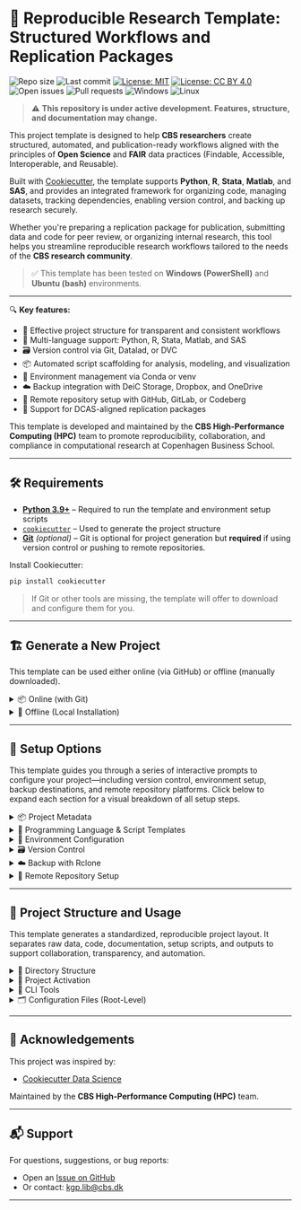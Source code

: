# 🧪 Reproducible Research Template: Structured Workflows and Replication Packages

![Repo size](https://img.shields.io/github/repo-size/CBS-HPC/research-template)
![Last commit](https://img.shields.io/github/last-commit/CBS-HPC/research-template)
[![License: MIT](https://img.shields.io/badge/license-MIT-blue.svg)](https://opensource.org/licenses/MIT)
[![License: CC BY 4.0](https://img.shields.io/badge/license-CC--BY%204.0-lightgrey.svg)](https://creativecommons.org/licenses/by/4.0/)
![Open issues](https://img.shields.io/github/issues/CBS-HPC/research-template)
![Pull requests](https://img.shields.io/github/issues-pr/CBS-HPC/research-template)
![Windows](https://img.shields.io/badge/tested%20on-Windows-blue?logo=windows&logoColor=white)
![Linux](https://img.shields.io/badge/tested%20on-Bash%20(Ubuntu)-blue?logo=linux&logoColor=white)


> ⚠️ **This repository is under active development. Features, structure, and documentation may change.**

This project template is designed to help **CBS researchers** create structured, automated, and publication-ready workflows aligned with the principles of **Open Science** and **FAIR** data practices (Findable, Accessible, Interoperable, and Reusable).

Built with [Cookiecutter](https://cookiecutter.readthedocs.io/en/latest/), the template supports **Python**, **R**, **Stata**, **Matlab**, and **SAS**, and provides an integrated framework for organizing code, managing datasets, tracking dependencies, enabling version control, and backing up research securely.

Whether you're preparing a replication package for publication, submitting data and code for peer review, or organizing internal research, this tool helps you streamline reproducible research workflows tailored to the needs of the **CBS research community**.

> ✅ This template has been tested on **Windows (PowerShell)** and **Ubuntu (bash)** environments.

---

🔍 **Key features:**

- 📁 Effective project structure for transparent and consistent workflows  
- 🧬 Multi-language support: Python, R, Stata, Matlab, and SAS  
- 🗃️ Version control via Git, Datalad, or DVC  
- 📦 Automated script scaffolding for analysis, modeling, and visualization  
- 🔐 Environment management via Conda or venv  
- ☁️ Backup integration with DeiC Storage, Dropbox, and OneDrive  
- 🚀 Remote repository setup with GitHub, GitLab, or Codeberg  
- 📄 Support for DCAS-aligned replication packages

This template is developed and maintained by the **CBS High-Performance Computing (HPC)** team to promote reproducibility, collaboration, and compliance in computational research at Copenhagen Business School.


---

## 🛠️ Requirements

- [**Python 3.9+**](https://www.python.org/downloads/) – Required to run the template and environment setup scripts  
- [`cookiecutter`](https://cookiecutter.readthedocs.io/en/latest/) – Used to generate the project structure  
- [**Git**](https://git-scm.com/downloads) *(optional)* – Git is optional for project generation but **required** if using version control or pushing to remote repositories.

Install Cookiecutter:

```bash
pip install cookiecutter
```

> If Git or other tools are missing, the template will offer to download and configure them for you.

---

## 🏗️ Generate a New Project

This template can be used either online (via GitHub) or offline (manually downloaded).

<details>
<summary>📦 Online (with Git)</summary>

Use this option if Git is installed and you want to fetch the template directly from GitHub:

```bash
cookiecutter gh:CBS-HPC/research-template
```

</details>

<details>
<summary>📁 Offline (Local Installation)</summary>

If Git is **not installed**, you can still use the template by downloading it manually:

1. Go to [https://github.com/CBS-HPC/research-template](https://github.com/CBS-HPC/research-template)  
2. Click the green **“Code”** button, then choose **“Download ZIP”**  
3. Extract the ZIP file to a folder of your choice  
4. Run Cookiecutter locally:

```bash
cookiecutter path/to/research-template
```

> ⚠️ Do **not** use `git clone` if Git is not installed. Manual download is required in this case.

</details>

---

## 🧾 Setup Options

This template guides you through a series of interactive prompts to configure your project—including version control, environment setup, backup destinations, and remote repository platforms. Click below to expand each section for a visual breakdown of all setup steps.

<details>
<summary>📦 Project Metadata</summary>

Provide core metadata for your project—used for naming, documentation, and citation.

```
├── project_name              → Human-readable name
├── repo_name                 → Folder and repo name
├── description               → Short project summary
├── author_name               → Your full name
├── email                     → Your CBS email
├── orcid                     → Your ORCID researcher ID
├── version                   → Initial version tag (e.g., 0.0.1)
├── open_source_license       → [MIT | BSD-3-Clause | None]
```

This information is used to auto-generate:

- `README.md` – includes your title, author, and description  
- `LICENSE.txt` – based on selected license  
- `CITATION.cff` – for machine-readable citation metadata

</details>

<details>
<summary>🧬 Programming Language & Script Templates</summary>

Choose your primary scripting language. The template supports multi-language projects and automatically generates a modular codebase tailored to your selection.

```
├── programming_language      → [Python | R | Stata | Matlab | SAS | None]
│   └── If R/Stata/Matlab/SAS selected:
│       └── Prompt for executable path if not auto-detected
```

If you select **R**, **Stata**, **Matlab**, or **SAS**, the template will prompt for the path to the installed software if it is not auto-detected.

### 🛠️ Script Generation

Script generation is **language-agnostic**: based on your selected language, the template will create files with the appropriate extensions:

- `.py` for Python  
- `.R` for R  
- `.m` for Matlab  
- `.do` for Stata  
- `.sas` for SAS  

These starter scripts are placed in the `src/` directory and include:

```
├── main.*              → orchestrates the full pipeline
├── data_collection.*   → imports or generates raw data
├── preprocessing.*     → cleans and transforms data
├── modeling.*          → fits models and generates outputs
├── visualization.*     → creates plots and summaries
├── utils.*             → shared helper functions (not directly executable)
├── workflow.ipynb      → Jupyter notebook (Python, Stata, Matlab, SAS)
├── workflow.Rmd        → RMarkdown notebook (R only)
```

Each script is structured to:

- Define a `main()` function or logical entry point (where applicable)  
- Automatically resolve project folder paths (`data/raw/`, `results/figures/`, etc.)  
- Remain passive unless directly called or imported  
- Support reproducible workflows by default

> 🧩 Scripts are designed to be flexible and modular: you can run them individually, chain them in `main.*`, or explore them interactively using Jupyter or RMarkdown.

</details>

<details>
<summary>🧪 Environment Configuration</summary>

Set up isolated virtual environments using **Conda**, **venv**, or your system’s **base installation**.

```
├── R environment (if R used)
│   └── env_manager_r         → [Conda | Base Installation]
│       ├── If Conda:         → Prompt for R version
│       └── If Base:          → Uses system-installed R
├── Python environment
│   └── env_manager_python    → [Conda | Venv | Base Installation]
│       ├── If Conda:         → Prompt for Python version
│       ├── If Venv:          → Uses current Python kernel version
│       └── If Base:          → Uses system-installed Python
```

**Environment manager options:**

- [**Conda**](https://docs.conda.io/en/latest/) – A popular environment and package manager that supports both Python and R. Enables exact version control and cross-platform reproducibility.  
- [**venv**](https://docs.python.org/3/library/venv.html) – Python’s built-in tool for creating lightweight, isolated environments. Ideal for Python-only projects.  
- **Base Installation** – No environment is created. Dependencies are installed directly into your system-wide Python or R installation.

Regardless of your choice, the following files are generated to document your environment:

- `environment.yml` – Conda-compatible list of dependencies  
- `requirements.txt` – pip-compatible Python package list  
- `renv.lock` – (if R is selected) snapshot of R packages using the `renv` package  

> ⚠️ When using **venv** or **base installation**, the `environment.yml` file is created **without Conda's native environment tracking**. As a result, it may be **less accurate or reproducible** than environments created with Conda.  
> 💡 Conda will be downloaded and installed automatically if it's not already available.  
> ⚠️ The template does **not install proprietary software** (e.g., Stata, Matlab, SAS). You must install these manually and provide the path when prompted.

</details>

<details>
<summary>🗃️ Version Control</summary>

Choose a system to version your code (and optionally your data).

```
├── version_control           → [Git | Datalad | DVC | None]
│   ├── Git:
│   │   ├── Prompt for Git user.name and user.email
│   │   ├── Initializes Git repo in project root
│   │   └── Initializes separate Git repo in `data/`
│   ├── Datalad:
│   │   ├── Initializes Git repo (if not already)
│   │   └── Initializes a Datalad dataset in `data/` (nested Git repo)
│   └── DVC:
│       ├── Initializes Git repo (if not already)
│       ├── Runs `dvc init` to create a DVC project
│       └── Configures `data/` as a DVC-tracked directory
```

This template supports several version control systems to suit different workflows:

- [**Git**](https://git-scm.com/) – general-purpose version control for code and text files  
- [**Datalad**](https://www.datalad.org/) – for data-heavy, file-based versioning; designed to support **FAIR** principles and **Open Science** workflows  
- [**DVC**](https://dvc.org/) – for machine learning pipelines, dataset tracking, and model versioning

### 🔧 How it works:

- **Git**: initializes the project root as a Git repository  
  - Also creates a separate Git repo in `data/` to track datasets independently  
- **Datalad**: builds on Git by creating a [Datalad dataset](https://handbook.datalad.org/en/latest/basics/101-137-datasets.html) in `data/`  
- **DVC**: runs `dvc init` and sets up `data/` as a [DVC-tracked directory](https://dvc.org/doc/start/data-management) using external storage and `.dvc` files

### 📝 Auto-generated `.gitignore` includes:

```
├── data/                  → raw and processed data folders
├── bin/                   → local binaries (e.g., rclone)
├── env/, __pycache__/     → Python virtual environments and caches
├── .vscode/, .idea/       → IDE and editor configs
├── .DS_Store, *.swp       → OS/system-generated files
├── .ipynb_checkpoints/    → Jupyter notebook checkpoints
├── .coverage, *.log       → logs, test coverage reports
```

> 🧹 These defaults help keep your repository clean, portable, and reproducible.

> ⚙️ If **Git**, **Datalad**, or **DVC** (or their dependencies) are not detected, the template will automatically download and install them during setup.
> This ensures you can use advanced version control tools without manual pre-installation.
</details>

<details>
<summary>☁️ Backup with Rclone</summary>

This template supports automated backup to **CBS-approved storage solutions** using [`rclone`](https://rclone.org).

```
├── remote_backup             → [DeIC | Dropbox | OneDrive | Local | Multiple | None]
│   ├── DeIC:
│   │   ├── Prompt for CBS email
│   │   └── Prompt for password (encrypted)
│   ├── Dropbox / OneDrive:
│   │   ├── Prompt for email
│   │   └── Prompt for password (encrypted)
│   ├── Local:
│   │   └── Prompt to choose a local destination path
│   └── Multiple:
│       └── Allows choosing several of the above
```

Supported backup targets include:

- [**DeIC Storage**](https://storage.deic.dk/) – configured via **SFTP with password and MFA** (see instructions under “Setup → SFTP”)  
- [**Dropbox**](https://www.dropbox.com/)  
- [**OneDrive**](https://onedrive.live.com/)  
- **Local** storage – backup to a folder on your own system  
- **Multiple** – select any combination of the above

> 🔐 All credentials are stored in `rclone.conf`.  
> ☁️ `rclone` is automatically downloaded and installed if not already available on your system.

</details>

<details>
<summary>📡 Remote Repository Setup</summary>

Automatically create and push to a Git repository on a remote hosting platform.

```
├── remote_repo               → [GitHub | GitLab | Codeberg | None]
│   └── If selected:
│       ├── Prompt for username
│       ├── Choose visibility: [private | public]
│       └── Provide personal access token (stored in `.env`)
```

Supported platforms include:

- [**GitHub**](https://github.com) (via [GitHub CLI](https://cli.github.com)) – the most widely used platform for open source and academic collaboration. Supports seamless repo creation, authentication, and automation.
- [**GitLab**](https://gitlab.com) (via [GitLab CLI](https://gitlab.com/gitlab-org/cli)) – a DevOps platform that supports both self-hosted and cloud-hosted repositories. Ideal for collaborative development with built-in CI/CD pipelines.
- [**Codeberg**](https://codeberg.org) – a privacy-focused Git hosting service powered by [Gitea](https://about.gitea.com). Community-driven and compliant with European data governance standards.

Repositories are created using the **HTTPS protocol** and authenticated with **personal access tokens**.

> 🛡️ Your credentials and tokens are securely stored in the `.env` file and never exposed in plain text.

</details>

---
## 🧾 Project Structure and Usage

This template generates a standardized, reproducible project layout. It separates raw data, code, documentation, setup scripts, and outputs to support collaboration, transparency, and automation.

<details>
<summary>📁 Directory Structure</summary>

You can find or update human-readable file descriptions in `file_descriptions.json`.

```
├── .cookiecutter             # Cookiecutter configuration used to generate this project
├── .git                      # Git repository metadata
├── .gitignore                # Files/directories excluded from Git version control
├── .rcloneignore             # Files/directories excluded from Rclone backup
├── .treeignore               # Files excluded from file tree utilities or visualizations
├── CITATION.cff              # Machine-readable citation metadata for scholarly reference
├── DCAS template/            # Template for DCAS-compliant replication packages
│   └── README.md             # README for the DCAS template
├── LICENSE.txt               # Project license file
├── README.md                 # Main README with usage and documentation
├── activate.*                # Script to activate the environment (either `.ps1` or `.sh`)
├── deactivate.*              # Script to deactivate the environment (either `.ps1` or `.sh`)
├── bin/                      # Local tools (e.g., rclone binaries, installers)
├── data/                     # Structured project data directory
│   ├── .git/                 # Standalone Git repo for tracking datasets
│   ├── .gitlog               # Git log for the data repository
│   ├── raw/                  # Original, immutable input data
│   ├── interim/              # Intermediate data created during processing
│   └── processed/            # Final, clean data ready for analysis
├── docs/                     # Project documentation, reports, or rendered outputs
├── environment.yml           # Conda-compatible environment definition (Python/R)
├── file_descriptions.json    # JSON file with editable descriptions for all project files
├── requirements.txt          # pip-compatible list of Python dependencies
├── results/                  # Results generated by the project
│   └── figures/              # Charts, plots, and other visual outputs
├── setup/                    # Internal setup module for environment config and CLI tools
│   ├── dependencies.txt      # List of Python dependencies for installation
│   ├── setup.py              # Setup script to register the project as a Python package
│   └── utils/                # Utility functions and scripts for environment setup
└── src/                      # Source code for data processing, analysis, and reporting
    ├── main.*                # Orchestrates the full workflow pipeline
    ├── data_collection.*     # Imports or generates raw data from external sources
    ├── get_dependencies.*    # Checks or retrieves required dependencies
    ├── install_dependencies.*# Installs any missing packages for the environment
    ├── preprocessing.*       # Cleans and transforms raw input data
    ├── modeling.*            # Performs modeling, estimation, or machine learning
    ├── visualization.*       # Creates plots, charts, and visual summaries
    ├── utils.*               # Shared helper functions for reuse across scripts
    ├── environment_setup.*   # (Optional) Initializes the environment (e.g., renv, virtualenv)
    └── workflow.*            # Interactive workflow (e.g., Jupyter notebook or RMarkdown)
```

> 🔁 `activate.*` and `deactivate.*` are either PowerShell (`.ps1`) or Bash (`.sh`) scripts, depending on your platform (Windows or macOS/Linux).

> ✳️ Script file extensions (`.py`, `.R`, `.do`, `.m`, `.sas`) are determined by the programming language selected during project setup.

</details>

<details>
<summary>🚀 Project Activation</summary>

To configure the project's environment—including project paths, environment variables, and virtual environments—run the activation script for your operating system. These scripts read settings from the `.env` file.

### 🪟 Windows (PowerShell)

**Activate:**

```powershell
./activate.ps1
```

**Deactivate:**

```powershell
./deactivate.ps1
```

### 🐧 macOS / Linux (bash)

**Activate:**

```bash
source activate.sh
```

**Deactivate:**

```bash
source deactivate.sh
```

</details>

<details>
<summary>🔧 CLI Tools</summary>

The `setup` Python package provides a collection of command-line utilities to support project configuration, dependency management, documentation, and reproducibility workflows.

> ℹ️ **Note**: The `setup` package is **automatically installed** during project setup.  
> You can also manually install or reinstall it using:  
> `pip install -e ./setup`

Once installed, the following CLI commands become available from the terminal:

| Command                     | Description                                                                                       |
|-----------------------------|---------------------------------------------------------------------------------------------------|
| `run-backup`                | Executes a full project backup using preconfigured rules and paths.                               |
| `set-dataset`               | Initializes or registers datasets (e.g., add metadata, sync folders).                            |
| `update-dependencies`       | Retrieves and updates Python and R dependencies listed in `setup/` and `src/`.                   |
| `run-setup` *(in progress)* | Main entry point to initialize or reconfigure the project environment.                           |
| `update-readme`             | Regenerates the `README.md` with updated metadata and file structure.                            |
| `reset-templates`           | Resets or regenerates script templates in `src/` based on project language.                      |
| `code-examples`             | Generates language-specific example code and notebooks (Python, R, SAS, etc.).                   |
| `dcas-migrate` *(in progress)* | Validates and migrates the project structure to DCAS (Data and Code Availability Standard) format. |

### 🛠️ Usage

After activating your environment, run commands like:

```bash
run-setup
set-dataset
update-requirements
```

</details>

<details>
<summary>🗂️ Configuration Files (Root-Level)</summary>

The following configuration files are placed in the root directory and used by tools for managing environments, templates, backups, and project metadata.

| File                      | Purpose                                                                                             |
|---------------------------|-----------------------------------------------------------------------------------------------------|
| `.gitignore`              | Excludes unnecessary files from Git version control                                                 |
| `.rcloneignore`           | Excludes files and folders from Rclone-based backups                                                |
| `.treeignore`             | Filters out directories from project tree visualizations                                            |
| `.cookiecutter`           | Cookiecutter metadata for project initialization                                                    |
| `.env`                    | Defines environment-specific variables (e.g., paths, tokens, settings); typically excluded from Git |
| `environment.yml`         | Conda environment definition for installing Python and R dependencies                               |
| `requirements.txt`        | pip-compatible Python dependencies                                                                  |
| `renv.lock`               | Captures exact versions of R packages used (if R is selected)                                       |
| `file_descriptions.json`  | JSON file containing editable metadata for the directory structure; used by setup and documentation tools |

</details>

---

## 🙏 Acknowledgements

This project was inspired by:

- [Cookiecutter Data Science](https://drivendata.github.io/cookiecutter-data-science/)

Maintained by the **CBS High-Performance Computing (HPC)** team.

---

## 📬 Support

For questions, suggestions, or bug reports:

- Open an [Issue on GitHub](https://github.com/CBS-HPC/replication_package/issues)
- Or contact: [kgp.lib@cbs.dk](mailto:kgp.lib@cbs.dk)

---
